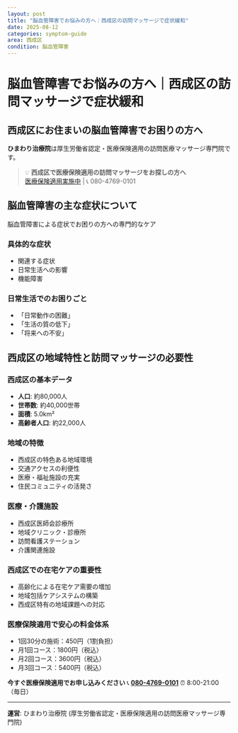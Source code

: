 ```yaml
---
layout: post
title: "脳血管障害でお悩みの方へ｜西成区の訪問マッサージで症状緩和"
date: 2025-08-12
categories: symptom-guide
area: 西成区
condition: 脳血管障害
---
```


# 脳血管障害でお悩みの方へ｜西成区の訪問マッサージで症状緩和

## 西成区にお住まいの脳血管障害でお困りの方へ

**ひまわり治療院**は厚生労働省認定・医療保険適用の訪問医療マッサージ専門院です。

> 💡 **西成区で医療保険適用の訪問マッサージをお探しの方へ**  
> [医療保険適用実施中](https://peraichi.com/landing_pages/view/himawari-massage) | 📞 080-4769-0101

## 脳血管障害の主な症状について

脳血管障害による症状でお困りの方への専門的なケア

### 具体的な症状
- 関連する症状
- 日常生活への影響
- 機能障害

### 日常生活でのお困りごと
- 「日常動作の困難」
- 「生活の質の低下」
- 「将来への不安」

## 西成区の地域特性と訪問マッサージの必要性

### 西成区の基本データ
- **人口**: 約80,000人
- **世帯数**: 約40,000世帯
- **面積**: 5.0km²
- **高齢者人口**: 約22,000人

### 地域の特徴
- 西成区の特色ある地域環境
- 交通アクセスの利便性
- 医療・福祉施設の充実
- 住民コミュニティの活発さ

### 医療・介護施設
- 西成区医師会診療所
- 地域クリニック・診療所
- 訪問看護ステーション
- 介護関連施設

### 西成区での在宅ケアの重要性
- 高齢化による在宅ケア需要の増加
- 地域包括ケアシステムの構築
- 西成区特有の地域課題への対応

### 医療保険適用で安心の料金体系
- 1回30分の施術：450円（1割負担）
- 月1回コース：1800円（税込）
- 月2回コース：3600円（税込）
- 月3回コース：5400円（税込）

**今すぐ医療保険適用でお申し込みください**
📞 **[080-4769-0101](tel:080-4769-0101)**
⏰ 8:00-21:00（毎日）

---
**運営**: ひまわり治療院 (厚生労働省認定・医療保険適用の訪問医療マッサージ専門院)